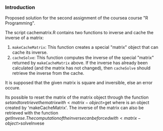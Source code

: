 ### Introduction

Proposed solution for the second assignment of the coursea course "R Programming". 

The script cachematrix.R contains two functions to inverse and cache the inverse of a matrix:


1.  `makeCacheMatrix`: This function creates a special "matrix" object
    that can cache its inverse.
2.  `cacheSolve`: This function computes the inverse of the special
    "matrix" returned by `makeCacheMatrix` above. If the inverse has
    already been calculated (and the matrix has not changed), then
    `cacheSolve` should retrieve the inverse from the cache.

It is supposed that the given matrix is square and inversible, else an error occure. 

Its possible to reset the matrix of the matrix object through the function <matrix-object>$set and to retrieve the matrix with <matrix-object>$get where <matrix-object> is an object created by 'makeCacheMatrix'. The inverse of the matrix can also be retrieved with the function <matrix-object>$getInvese. The computation of the inverse can be forced with <matrix-object>$solveInvese

